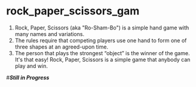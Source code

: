 # rock_paper_scissors_gam
1. Rock, Paper, Scissors (aka "Ro-Sham-Bo") is a simple hand game with many names and variations. 
2. The rules require that competing players use one hand to form one of three shapes at an agreed-upon time. 
3. The person that plays the strongest “object” is the winner of the game. 
It's that easy! Rock, Paper, Scissors is a simple game that anybody can play and win. 

#_**Still in Progress**_
